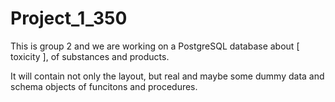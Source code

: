 # Project_1_350

This is group 2 and we are working on a PostgreSQL database about [ toxicity ], of 
substances and products.

It will contain not only the layout, but real and maybe some dummy data and schema objects of funcitons and procedures.